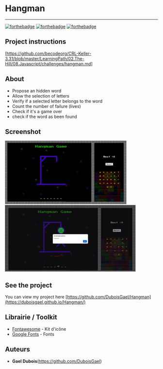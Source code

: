 # Hangman

<hr>

[![forthebadge](https://forthebadge.com/images/badges/made-with-javascript.svg)](https://forthebadge.com)
[![forthebadge](https://forthebadge.com/images/badges/uses-html.svg)](https://forthebadge.com)
[![forthebadge](https://forthebadge.com/images/badges/uses-css.svg)](https://forthebadge.com)


## Project instructions

[https://github.com/becodeorg/CRL-Keller-3.31/blob/master/LearningPath/02.The-Hill/08.Javascript/challenges/hangman.md]

## About

* Propose an hidden word
* Allow the selection of letters
* Verify if a selected letter belongs to the word
* Count the number of failure (lives)
* Check if it's a game over
* check if the word as been found

## Screenshot

<img src="./assets/image/hangman.png" style="width:400px;"/>  <img src="./assets/image/hangman1.png" style="width:430px;"/>


## See the project

You can view my project here [https://github.com/DuboisGael/Hangman](https://duboisgael.github.io/Hangman/)

## Librairie / Toolkit
* [Fontawesome](https://fontawesome.com/) - Kit d'icône
* [Google Fonts](https://fonts.google.com/) - Fonts

## Auteurs
* **Gael Dubois**(https://github.com/DuboisGael)
